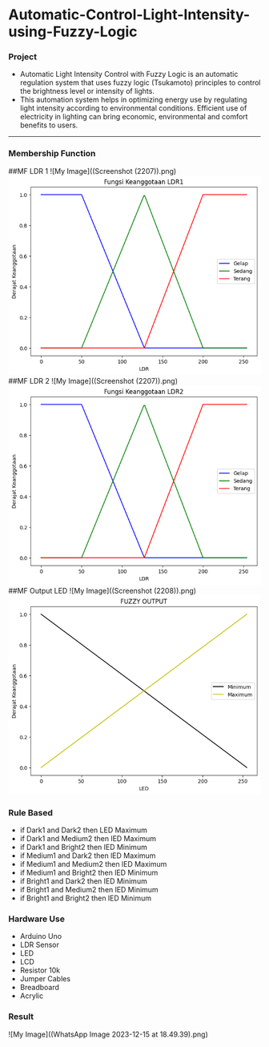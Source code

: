 # Automatic-Control-Light-Intensity-using-Fuzzy-Logic

### Project 
- Automatic Light Intensity Control with Fuzzy Logic is an automatic regulation system that uses fuzzy logic (Tsukamoto) principles to control the brightness level or intensity of lights.
- This automation system helps in optimizing energy use by regulating light intensity according to environmental conditions. Efficient use of electricity in lighting can bring economic, environmental and comfort benefits to users.
---
### Membership Function
##MF LDR 1
![My Image]((Screenshot (2207)).png)
![My Image](ldr1.png)
##MF LDR 2
![My Image]((Screenshot (2207)).png)
![My Image](ldr2.png)
##MF Output LED
![My Image]((Screenshot (2208)).png)
![My Image](out.png)

### Rule Based
- if Dark1 and Dark2 then LED Maximum
- if Dark1 and Medium2 then lED Maximum
- if Dark1 and Bright2 then lED Minimum
- if Medium1 and Dark2 then lED Maximum
- if Medium1 and Medium2 then lED Maximum
- if Medium1 and Bright2 then lED Minimum
- if Bright1 and Dark2 then lED Minimum
- if Bright1 and Medium2 then lED Minimum
- if Bright1 and Bright2 then lED Minimum

### Hardware Use
- Arduino Uno
- LDR Sensor
- LED
- LCD
- Resistor 10k
- Jumper Cables
- Breadboard
- Acrylic

### Result
![My Image]((WhatsApp Image 2023-12-15 at 18.49.39).png)
